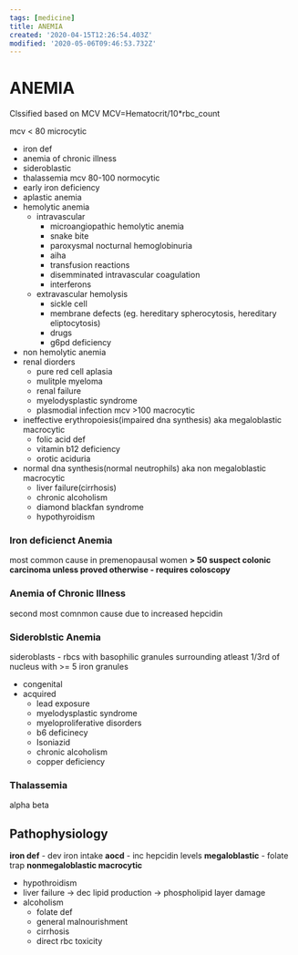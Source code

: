 ```yaml
---
tags: [medicine]
title: ANEMIA
created: '2020-04-15T12:26:54.403Z'
modified: '2020-05-06T09:46:53.732Z'
---
```


# ANEMIA

Clssified based on MCV 
MCV=Hematocrit/10*rbc_count

mcv < 80 microcytic
* iron def
* anemia of chronic illness
* sideroblastic
* thalassemia
mcv 80-100 normocytic
* early iron deficiency
* aplastic anemia
* hemolytic anemia
  * intravascular 
    * microangiopathic hemolytic anemia
    * snake bite
    * paroxysmal nocturnal hemoglobinuria
    * aiha
    * transfusion reactions
    * disemminated intravascular coagulation
    * interferons
  * extravascular hemolysis
    * sickle cell 
    * membrane defects (eg. hereditary spherocytosis, hereditary eliptocytosis)
    * drugs 
    * g6pd deficiency
* non hemolytic anemia
* renal diorders
  * pure red cell aplasia
  * mulitple myeloma
  * renal failure
  * myelodysplastic syndrome
  * plasmodial infection 
mcv >100 macrocytic 
* ineffective erythropoiesis(impaired dna synthesis) aka megaloblastic macrocytic
  * folic acid def
  * vitamin b12 deficiency 
  * orotic aciduria
* normal dna synthesis(normal neutrophils) aka non megaloblastic macrocytic
  * liver failure(cirrhosis)
  * chronic alcoholism
  * diamond blackfan syndrome
  * hypothyroidism

### Iron deficienct Anemia 
most common cause in premenopausal women
**> 50 suspect colonic carcinoma unless proved otherwise - requires coloscopy**  

### Anemia of Chronic Illness 
second most comnmon cause 
due to increased hepcidin

### Sideroblstic Anemia 
sideroblasts - rbcs with basophilic granules surrounding atleast 1/3rd of nucleus with >= 5 iron granules 
* congenital 
* acquired
  * lead exposure
  * myelodysplastic syndrome
  * myeloproliferative disorders
  * b6 deficinecy 
  * Isoniazid
  * chronic alcoholism
  * copper deficiency

### Thalassemia
alpha 
beta

## Pathophysiology
**iron def** - dev iron intake
**aocd** - inc hepcidin levels 
**megaloblastic** - folate trap
**nonmegaloblastic macrocytic** 
  - hypothroidism
  - liver failure -> dec lipid production -> phospholipid layer damage 
  - alcoholism
    - folate def
    - general malnourishment 
    - cirrhosis
    - direct rbc toxicity
     

